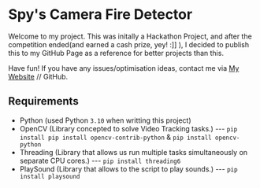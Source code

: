 # Spy's Camera Fire Detector

Welcome to my project. This was initally a Hackathon Project, and after the competition ended(and earned a cash prize, yey! :]] ), I decided to
publish this to my GitHub Page as a reference for better projects than this.

Have fun! If you have any issues/optimisation ideas, contact me via [My Website](https://okspy.codes) // GitHub.

## Requirements

- Python (used Python `3.10` when writting this project)
- OpenCV (Library concepted to solve Video Tracking tasks.) --- `pip install pip install opencv-contrib-python` & `pip install opencv-python`
- Threading (Library that allows us run multiple tasks simultaneously on separate CPU cores.) --- `pip install threading6`
- PlaySound (Library that allows to the script to play sounds.) --- `pip install playsound`
